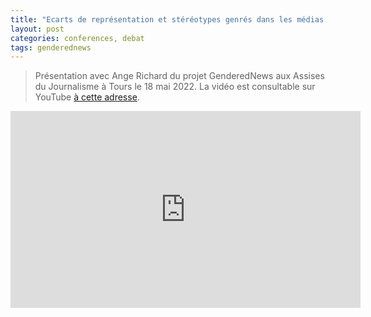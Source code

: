 ```yaml
---
title: "Ecarts de représentation et stéréotypes genrés dans les médias : où en sommes nous ?"
layout: post
categories: conferences, debat
tags: genderednews
---
```


> Présentation avec Ange Richard du projet GenderedNews aux Assises du Journalisme à Tours le 18 mai 2022. La vidéo est consultable sur YouTube [à cette adresse](https://www.youtube.com/watch?v=-kGGVaNFKKs).

<iframe width="560" height="315" src="https://www.youtube.com/embed/zHuSPNGnXsE?si=kS9UV21CQw3eXx4t" frameborder="0" allow="autoplay; encrypted-media" allowfullscreen></iframe>
